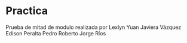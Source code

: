 # Practica

Prueba de mitad de modulo realizada por
  Lexlyn Yuan
  Javiera Vázquez
  Edison Peralta
  Pedro Roberto
  Jorge Ríos
  
  
  
